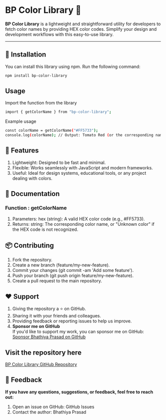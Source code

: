 # BP Color Library 🌈

**BP Color Library** is a lightweight and straightforward utility for developers to fetch color names by providing HEX color codes. Simplify your design and development workflows with this easy-to-use library.

---

## 🚀 Installation

You can install this library using npm. Run the following command:

```bash
npm install bp-color-library
```

##  Usage

 Import the function from the library

```bash
import { getColorName } from "bp-color-library";

```
 Example usage

```bash
const colorName = getColorName("#FF5733");
console.log(colorName); // Output: Tomato Red (or the corresponding name)

```

## 🌟 Features

1. Lightweight: Designed to be fast and minimal.
2. Flexible: Works seamlessly with JavaScript and modern frameworks.
3. Useful: Ideal for design systems, educational tools, or any project dealing with colors.

## 📝 Documentation

### Function : getColorName

1. Parameters:
hex (string): A valid HEX color code (e.g., #FF5733).
2. Returns:
string: The corresponding color name, or "Unknown color" if the HEX code is not recognized.

## 📦 Contributing

1. Fork the repository.
2. Create a new branch (feature/my-new-feature).
3. Commit your changes (git commit -am 'Add some feature').
4. Push your branch (git push origin feature/my-new-feature).
5. Create a pull request to the main repository.

## ❤️ Support

1. Giving the repository a ⭐ on GitHub.
2. Sharing it with your friends and colleagues.
3. Providing feedback or reporting issues to help us improve.
4. **Sponsor me on GitHub**  
   If you'd like to support my work, you can sponsor me on GitHub:  
   [Sponsor Bhathiya Prasad on GitHub](https://github.com/sponsors/BhathiyaPrasad)

## Visit the repository here

[BP Color Library GitHub Repository](https://github.com/BhathiyaPrasad/bp-color-library)

## 📧 Feedback

**If you have any questions, suggestions, or feedback, feel free to reach out:**

1. Open an issue on GitHub: GitHub Issues
2. Contact the author: Bhathiya Prasad